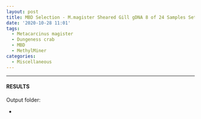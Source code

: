 ```yaml
---
layout: post
title: MBD Selection - M.magister Sheared Gill gDNA 8 of 24 Samples Set 1 of 3
date: '2020-10-28 11:01'
tags: 
  - Metacarcinus magister
  - Dungeness crab
  - MBD
  - MethylMiner
categories: 
  - Miscellaneous
---
```




---

#### RESULTS

Output folder:

- []()

